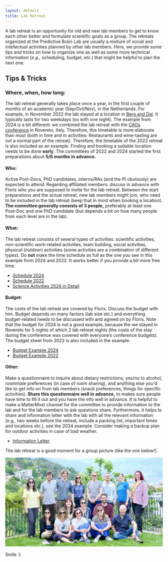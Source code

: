 ```yaml
---
layout: default
title: Lab Retreat
---
```


A lab retreat is an opportunity for old and new lab members to get to know each other better and formulate scientific goals as a group. The retreats organized at the Predictive Brain Lab are usually a mixture of social and intellectual activities planned by other lab members. Here, we provide some tips and tricks on how to organize one as well as some more technical information (_e.g.,_ scheduling, budget, etc.) that might be helpful to plan the next one. 

## Tips & Tricks 

### Where, when, how long:

The lab retreat generally takes place once a year, in the first couple of months of an academic year (Sep/Oct/Nov), in the Netherlands. For example, in November 2022 the lab stayed at a location in [Berg and Dal](https://www.visitnijmegen.com/berg-en-dal). It typically lasts for two weekdays (so with one night). The example from 2024 is a bit different: we combined the lab retreat with the [CAOs conference](https://event.unitn.it/cimec-caos/) in Rovereto, Italy. Therefore, this timetable is more elaborate than most (both in time and in activities: Restaurants and wine-tasting are not a normal part of the retreat). Therefore, the timetable of the 2022 retreat is also included as an example. 
Finding and booking a suitable location needs to be done **early**. The committees of 2022 and 2024 started the first preparations about **5/6 months in advance.**

#### Who: 
Active Post-Docs, PhD candidates, interns/RAs (and the PI obviously) are expected to attend. Regarding affiliated members: discuss in advance with Floris who you are supposed to invite for the lab retreat.
Between the start preparations and the actual retreat, new lab members might join, who need to be included in the lab retreat (keep that in mind when booking a location). 
**The committee generally consists of 3 people,** preferably at least one Post-Doc and one PhD candidate (but depends a bit on how many people from each level are in the lab). 

#### What:
The lab retreat consists of several types of activities: scientific activities, non-scientific work-related activities, team building, social activities, physical (outdoor) activities (some activities are a combination of different types). 
Do **not** make the time schedule as full as the one you see in this example from 2024 and 2022. It works better if you provide a bit more free time. 

* [Schedule 2024](https://docs.google.com/spreadsheets/d/1gS0kouhGomiHJPVe9WaZ6hzc8eX1iS4q/edit#gid=1247763362)
* [Schedule 2022](https://docs.google.com/spreadsheets/d/1gS0kouhGomiHJPVe9WaZ6hzc8eX1iS4q/edit#gid=1288972896)
* [Science Activities 2024 in Detail](./Retreat_2024_science_activities.pdf)

#### Budget: 
The costs of the lab retreat are covered by Floris. Discuss the budget with him. Budget depends on many factors (lab size etc.) and everything budget-related needs to be discussed with and agreed on by Floris. 
Note that the budget for 2024 is not a good example, because the we stayed in Rovereto for 5 nights of which 2 lab retreat nights (the costs of the stay during the conference was covered with everyone’s conference budgets). The budget sheet from 2022 is also included in the example. 

* [Budget Example 2024](https://docs.google.com/spreadsheets/d/1gS0kouhGomiHJPVe9WaZ6hzc8eX1iS4q/edit#gid=853860934)
* [Budget Example 2022](https://docs.google.com/spreadsheets/d/1gS0kouhGomiHJPVe9WaZ6hzc8eX1iS4q/edit#gid=1073279397)

#### Other: 
Make a questionnaire to inquire about dietary restrictions, yes/no to alcohol, roommate preferences (in case of room sharing), and anything else you'd like to get info on from lab members (snack preferences, things for specific activities). **Share this questionnaire well in advance,** to makes sure people have time to fill it out and you have the info well in advance.
It is helpful to make a MatterMost channel for the committee to provide information to the lab and for the lab members to ask questions share. Furthermore, it helps to share and information letter with the lab with all the relevant information (e.g., two weeks before the retreat, include a packing list, important times and locations etc.), see the 2024 example. 
Consider making a backup plan for outdoor activities in case of bad weather.

* [Information Letter](./Info_letter_Retreat_Rovereto_2024.pdf)

The lab retreat is a good moment for a group picture (like the one below!). 

![PBL2024](./DSCF4695.JPG)

Smile :)

